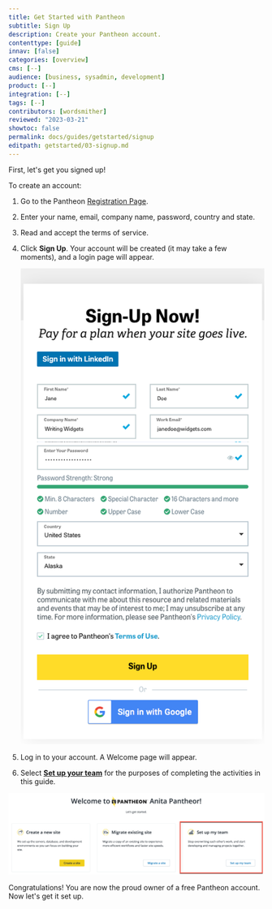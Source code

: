 ```yaml
---
title: Get Started with Pantheon
subtitle: Sign Up
description: Create your Pantheon account.
contenttype: [guide]
innav: [false]
categories: [overview]
cms: [--]
audience: [business, sysadmin, development]
product: [--]
integration: [--]
tags: [--]
contributors: [wordsmither]
reviewed: "2023-03-21"
showtoc: false
permalink: docs/guides/getstarted/signup
editpath: getstarted/03-signup.md
---
```


First, let's get you signed up!

To create an account:

1. Go to the Pantheon <a href="https://pantheon.io/register?docs" target="_blank" rel="nofollow noopener external">Registration Page</a>.

1. Enter your name, email, company name, password, country and state.

1. Read and accept the terms of service.

1. Click **Sign Up**.  Your account will be created (it may take a few moments), and a login page will appear.

   ![Signing up for Pantheon](../../images/signup.png)

1. Log in to your account.  A Welcome page will appear.

1. Select [**Set up your team**](/guides/account-mgmt/workspace-sites-teams/teams) for the purposes of completing the activities in this guide.

![Welcome screen with Setup my team highlighted](../../images/welcome-screen-teams-highlight.png)

Congratulations! You are now the proud owner of a free Pantheon account.  Now let's get it set up.